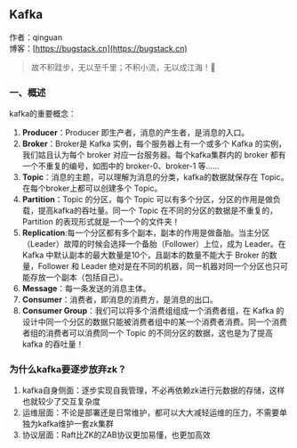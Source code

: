 ## Kafka

作者：qinguan
<br/>博客：[https://bugstack.cn](https://bugstack.cn)

> 故不积跬步，无以至千里；不积小流，无以成江海！🌻

### 一、概述
kafka的重要概念：
1. **Producer**：Producer 即生产者，消息的产生者，是消息的入口。
2. **Broker**：Broker是 Kafka 实例，每个服务器上有一个或多个 Kafka 的实例，我们姑且认为每个 broker 对应一台服务器。每个kafka集群内的 broker 都有一个不重复的编号，如图中的 broker-0、broker-1 等……
3. **Topic**：消息的主题，可以理解为消息的分类，kafka的数据就保存在 Topic。在每个broker上都可以创建多个 Topic。
4. **Partition**：Topic 的分区，每个 Topic 可以有多个分区，分区的作用是做负载，提高kafka的吞吐量。同一个 Topic 在不同的分区的数据是不重复的，Partition 的表现形式就是一个一个的文件夹！
5. **Replication**:每一个分区都有多个副本，副本的作用是做备胎。当主分区（Leader）故障的时候会选择一个备胎（Follower）上位，成为 Leader。在 Kafka 中默认副本的最大数量是10个，且副本的数量不能大于 Broker 的数量，Follower 和 Leader 绝对是在不同的机器，同一机器对同一个分区也只可能存放一个副本（包括自己）。
6. **Message**：每一条发送的消息主体。
7. **Consumer**：消费者，即消息的消费方，是消息的出口。
8. **Consumer Group**：我们可以将多个消费组组成一个消费者组，在 Kafka 的设计中同一个分区的数据只能被消费者组中的某一个消费者消费。同一个消费者组的消费者可以消费同一个 Topic 的不同分区的数据，这也是为了提高 kafka 的吞吐量！


### 为什么kafka要逐步放弃zk？
1. kafka自身侧面：逐步实现自我管理，不必再依赖zk进行元数据的存储，这样也就较少了交互复杂度
2. 运维层面：不论是部署还是日常维护，都可以大大减轻运维的压力，不需要单独为kafka维护一套zk集群
3. 协议层面：Raft比ZK的ZAB协议更加易懂，也更加高效










